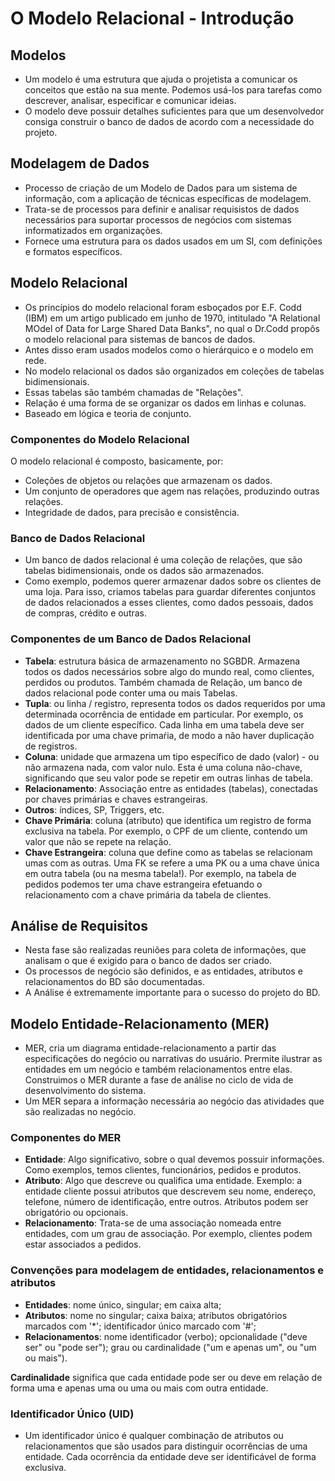 # O Modelo Relacional - Introdução

## Modelos
* Um modelo é uma estrutura que ajuda o projetista a comunicar os conceitos que estão na sua mente. Podemos usá-los para tarefas como descrever, analisar, especificar e comunicar ideias.
* O modelo deve possuir detalhes suficientes para que um desenvolvedor consiga construir o banco de dados de acordo com a necessidade do projeto.

## Modelagem de Dados
* Processo de criação de um Modelo de Dados para um sistema de informação, com a aplicação de técnicas específicas de modelagem.
* Trata-se de processos para definir e analisar requisistos de dados necessários para suportar processos de negócios com sistemas informatizados em organizações.
* Fornece uma estrutura para os dados usados em um SI, com definições e formatos específicos.

## Modelo Relacional
* Os princípios do modelo relacional foram esboçados por E.F. Codd (IBM) em um artigo publicado em junho de 1970, intitulado "A Relational MOdel of Data for Large Shared Data Banks", no qual o Dr.Codd propôs o modelo relacional para sistemas de bancos de dados.
* Antes disso eram usados modelos como o hierárquico e o modelo em rede.
* No modelo relacional os dados são organizados em coleções de tabelas bidimensionais.
* Essas tabelas são também chamadas de "Relações".
* Relação é uma forma de se organizar os dados em linhas e colunas.
* Baseado em lógica e teoria de conjunto.

### Componentes do Modelo Relacional

O modelo relacional é composto, basicamente, por:
* Coleções de objetos ou relações que armazenam os dados.
* Um conjunto de operadores que agem nas relações, produzindo outras relações.
* Integridade de dados, para precisão e consistência.

### Banco de Dados Relacional
* Um banco de dados relacional é uma coleção de relações, que são tabelas bidimensionais, onde os dados são armazenados.
* Como exemplo, podemos querer armazenar dados sobre os clientes de uma loja. Para isso, criamos tabelas para guardar diferentes conjuntos de dados relacionados a esses clientes, como dados pessoais, dados de compras, crédito e outras.

### Componentes de um Banco de Dados Relacional
* **Tabela**: estrutura básica de armazenamento no SGBDR. Armazena todos os dados necessários sobre algo do mundo real, como clientes, perdidos ou produtos. Também chamada de Relação, um banco de dados relacional pode conter uma ou mais Tabelas.
* **Tupla**: ou linha / registro, representa todos os dados requeridos por uma determinada ocorrência de entidade em particular. Por exemplo, os dados de um cliente específico. Cada linha em uma tabela deve ser identificada por uma chave primaŕia, de modo a não haver duplicação de registros.
* **Coluna**: unidade que armazena um tipo específico de dado (valor) - ou não armazena nada, com valor nulo. Esta é uma coluna não-chave, significando que seu valor pode se repetir em outras linhas de tabela.
* **Relacionamento**: Associação entre as entidades (tabelas), conectadas por chaves primárias e chaves estrangeiras.
* **Outros**: índices, SP, Triggers, etc.
* **Chave Primária**: coluna (atributo) que identifica um registro de forma exclusiva na tabela. Por exemplo, o CPF de um cliente, contendo um valor que não se repete na relação.
* **Chave Estrangeira**: coluna que define como as tabelas se relacionam umas com as outras. Uma FK se refere a uma PK ou a uma chave única em outra tabela (ou na mesma tabela!). Por exemplo, na tabela de pedidos podemos ter uma chave estrangeira efetuando o relacionamento com a chave primária da tabela de clientes.

## Análise de Requisitos
* Nesta fase são realizadas reuniões para coleta de informações, que analisam o que é exigido para o banco de dados ser criado.
* Os processos de negócio são definidos, e as entidades, atributos e relacionamentos do BD são documentadas.
* A Análise é extremamente importante para o sucesso do projeto do BD.

## Modelo Entidade-Relacionamento (MER)
* MER, cria um diagrama entidade-relacionamento a partir das especificações do negócio ou narrativas do usuário. Prermite ilustrar as entidades em um negócio e também relacionamentos entre elas. Construimos o MER durante a fase de análise no ciclo de vida de desenvolvimento do sistema.
* Um MER separa a informação necessária ao negócio das atividades que são realizadas no negócio.

### Componentes do MER
* **Entidade**: Algo significativo, sobre o qual devemos possuir informações. Como exemplos, temos clientes, funcionários, pedidos e produtos.
* **Atributo**: Algo que descreve ou qualifica uma entidade. Exemplo: a entidade cliente possui atributos que descrevem seu nome, endereço, telefone, número de identificação, entre outros. Atributos podem ser obrigatório ou opcionais.
* **Relacionamento**: Trata-se de uma associação nomeada entre entidades, com um grau de associação. Por exemplo, clientes podem estar associados a pedidos.

### Convenções para modelagem de entidades, relacionamentos e atributos
* **Entidades**: nome único, singular; em caixa alta;
* **Atributos**: nome no singular; caixa baixa; atributos obrigatórios marcados com '*'; identificador único marcado com '#';
* **Relacionamentos**: nome identificador (verbo); opcionalidade ("deve ser" ou "pode ser"); grau ou cardinalidade ("um e apenas um", ou "um ou mais").

**Cardinalidade** significa que cada entidade pode ser ou deve em relação de forma uma e apenas uma ou uma ou mais com outra entidade.

### Identificador Único (UID)
* Um identificador único é qualquer combinação de atributos ou relacionamentos que são usados para distinguir ocorrências de uma entidade. Cada ocorrência da entidade deve ser identificável de forma exclusiva.
